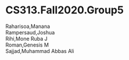 # CS313.Fall2020.Group5


Raharisoa,Manana <br />
Rampersaud,Joshua <br />
Rihi,Mone Ruba J <br />
Roman,Genesis M <br />
Sajjad,Muhammad Abbas Ali <br />
